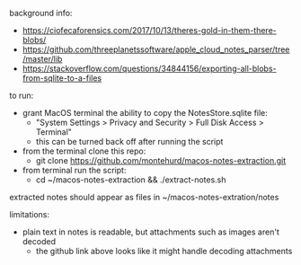 background info: 
- https://ciofecaforensics.com/2017/10/13/theres-gold-in-them-there-blobs/
- https://github.com/threeplanetssoftware/apple_cloud_notes_parser/tree/master/lib
- https://stackoverflow.com/questions/34844156/exporting-all-blobs-from-sqlite-to-a-files

to run:
- grant MacOS terminal the ability to copy the NotesStore.sqlite file:
	- "System Settings > Privacy and Security > Full Disk Access > Terminal"
	- this can be turned back off after running the script
- from the terminal clone this repo:
	- git clone https://github.com/montehurd/macos-notes-extraction.git
- from terminal run the script:
	- cd ~/macos-notes-extraction && ./extract-notes.sh

extracted notes should appear as files in ~/macos-notes-extration/notes

limitations:
- plain text in notes is readable, but attachments such as images aren't decoded 
	- the github link above looks like it might handle decoding attachments
